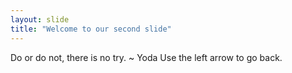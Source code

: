 ```yaml
---
layout: slide
title: "Welcome to our second slide"
---
```

Do or do not, there is no try. ~ Yoda
Use the left arrow to go back.
